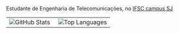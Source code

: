 Estudante de Engenharia de Telecomunicações, no [IFSC campus SJ]([URL](https://www.ifsc.edu.br/web/campus-sao-jose))


<table>
  <tr>
    <td>
      <a href="https://github.com/faustocristiano/">
        <img align="left" src="https://github-readme-stats.vercel.app/api?username=faustocristiano&show_icons=true&theme=dracula&count_private=true" alt="GitHub Stats" />
      </a>
    </td>
    <td>
      <a href="https://github.com/faustocristiano/">
        <img align="right" src="https://github-readme-stats.vercel.app/api/top-langs/?username=faustocristiano&layout=compact" alt="Top Languages" />
      </a>
    </td>
  </tr>
</table>
